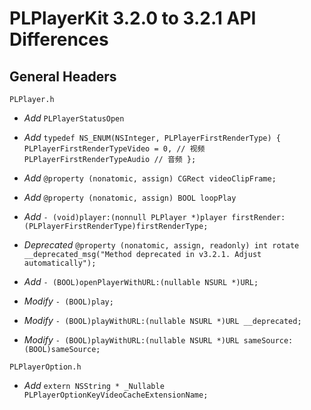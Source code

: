 # PLPlayerKit 3.2.0 to 3.2.1 API Differences

## General Headers    
```
PLPlayer.h
```      

- *Add* `PLPlayerStatusOpen`

- *Add* `typedef NS_ENUM(NSInteger, PLPlayerFirstRenderType) {
    PLPlayerFirstRenderTypeVideo = 0, // 视频
    PLPlayerFirstRenderTypeAudio // 音频
};`
- *Add* `@property (nonatomic, assign) CGRect videoClipFrame;`
- *Add* `@property (nonatomic, assign) BOOL loopPlay`

- *Add* `- (void)player:(nonnull PLPlayer *)player firstRender:(PLPlayerFirstRenderType)firstRenderType;`

- *Deprecated* `@property (nonatomic, assign, readonly) int rotate __deprecated_msg("Method deprecated in v3.2.1. Adjust automatically");`

- *Add* `- (BOOL)openPlayerWithURL:(nullable NSURL *)URL;`

- *Modify* `- (BOOL)play;`
- *Modify* `- (BOOL)playWithURL:(nullable NSURL *)URL __deprecated;`
- *Modify* `- (BOOL)playWithURL:(nullable NSURL *)URL sameSource:(BOOL)sameSource;`


```
PLPlayerOption.h
```      

- *Add* `extern NSString * _Nullable PLPlayerOptionKeyVideoCacheExtensionName;`
